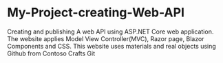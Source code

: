 # My-Project-creating-Web-API
 Creating and publishing A web API using ASP.NET Core web application. The website applies Model View Controller(MVC), Razor page, Blazor Components and CSS. This website uses materials and real objects using Github from Contoso Crafts Git
